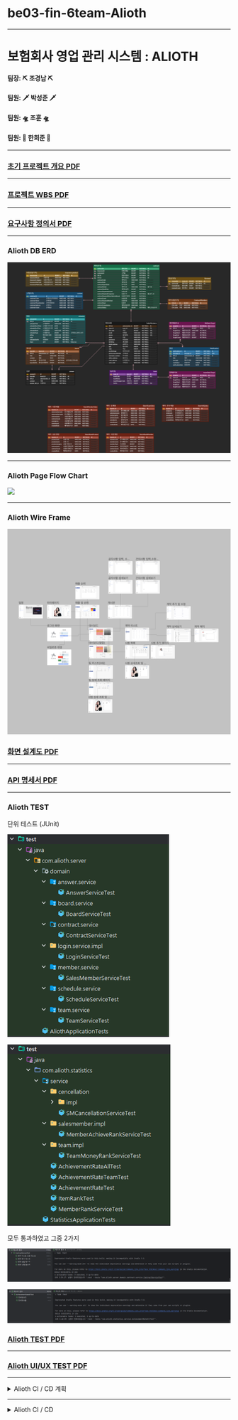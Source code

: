 # be03-fin-6team-Alioth

---

# 보험회사 영업 관리 시스템 : ALIOTH

#### 팀장: ⛏️ 조경남  ⛏️
#### 팀원: 🗡️ 박성준  🗡️
#### 팀원: 🛸 조훈  🛸   
#### 팀원: 🐤 한희준 🐤

---

### [초기 프로젝트 개요 PDF](https://github.com/beyond-sw-camp/be03-fin-6team-Alioth/blob/main/Docs/alioth_%ED%94%84%EB%A1%9C%EC%A0%9D%ED%8A%B8%20%EA%B0%9C%EC%9A%94.pdf)

---

### [프로젝트 WBS PDF](https://github.com/beyond-sw-camp/be03-fin-6team-Alioth/blob/main/Docs/Alioth.xlsx-WBS.pdf)

---

### [요구사항 정의서 PDF](https://github.com/beyond-sw-camp/be03-fin-6team-Alioth/blob/main/Docs/Alioth.xlsx-요구사항정의서.pdf)

---

### Alioth DB ERD
![](https://github.com/beyond-sw-camp/be03-fin-6team-Alioth/blob/main/Docs/img/AliothERD.png)

---

### Alioth Page Flow Chart
![](https://github.com/beyond-sw-camp/be03-fin-6team-Alioth/blob/main/Docs/img/AliothFlowChart.png)

---

### Alioth Wire Frame
![](https://github.com/beyond-sw-camp/be03-fin-6team-Alioth/blob/main/Docs/img/화면구성도.png)

### [화면 설계도 PDF](https://github.com/beyond-sw-camp/be03-fin-6team-Alioth/blob/main/Docs/AliothFigma.pdf)

---

### [API 명세서 PDF](https://github.com/beyond-sw-camp/be03-fin-6team-Alioth/blob/main/Docs/Alioth.xlsx-api명세서.pdf)

---


### Alioth TEST

단위 테스트 (JUnit)

![](https://github.com/beyond-sw-camp/be03-fin-6team-Alioth/blob/main/Docs/img/TEST0405/테스트1.png)

![](https://github.com/beyond-sw-camp/be03-fin-6team-Alioth/blob/main/Docs/img/TEST0405/테스트2.png)

모두 통과하였고 그중 2가지

![](https://github.com/beyond-sw-camp/be03-fin-6team-Alioth/blob/main/Docs/img/TEST0405/계약테스트.png)

![](https://github.com/beyond-sw-camp/be03-fin-6team-Alioth/blob/main/Docs/img/TEST0405/전체달성테스트.png)

### [Alioth TEST PDF](https://github.com/beyond-sw-camp/be03-fin-6team-Alioth/blob/main/Docs/Alioth.xlsx-단위테스트명세서.pdf)

---

### [Alioth UI/UX TEST PDF](https://github.com/beyond-sw-camp/be03-fin-6team-Alioth/blob/main/Docs/ALIOTH_2024.04.24_UI_UX.pdf) 


---

<details>
  <summary> Alioth CI / CD 계획 </summary>

## 목표 및 범위:
- 메인 서비스, 통계서비스 다중 서비스로 구성하고
  쿠버네티스를 활용하여 배포해 대규모 데이터 및 트래픽 대응을 목표로 함.

<br>

## 환경 및 도구:
- Github Action, Docker, ECR, Kubernetes

<br>

## 빌드 및 배포:
- 빌드 스크립트: Gradle -> jar
- 자동화 스크립트: jar -> Action.yml 통해 배포

<br>

## 배포 전략:
- Bule-Green 배포 전략

<br>

### 단계:

1. **GitHub 저장소 체크아웃**

2. **jar 만들기**

3. **AWS 자격 증명 구성**

4. **클러스터 정보 업데이트**

5. **Amazon ECR (이미지 저장소) 로그인**

6. **Docker 이미지 빌드 및 푸시**

7. **Kubernetes에 서비스 적용 및 배포 재시작**

</details>

---

<details>
  <summary> Alioth CI / CD </summary>

## Front-End 배포
1. Git Actions -> node.js 설치 및 배포에 필요한 환경세팅
2. npm install, build
3. aws 연결 후 S3에 배포
4. S3 -> CloudFront 연결
5. CloudFront -> Route 53 연결
6. Route 53 -> AWS Certificate Manager 를 이용해 SSL 인증

## Back-End 배포
1. Git Actions -> JDK 21 설치 및 배포에 필요한 환경세팅
2. gradlew 실행 권한주기
3. EKS 위한 kubectl 설치
4. aws 연결 후 EKS 클러스터 연결
5. ECR 연결
6. Git Actions Secrets 파일 연결
7. Dockerfile 사용해 이미지 빌드 및 ECR push
8. EKS Deployment 생성 및 실행
9. EKS Service 생성 및 실행
10. EKS Pod Auto Scaling 위한 HPA 생성 및 실행
11. ALB-Ingress-Controller 다운 및 실행
12. EKS ALB-Ingress(ALB) 생성 및 실행
13. ALB -> Route 53 연결
14. Route 53 -> AWS Certificate Manager 를 이용해 SSL 인증


## 배포 구조
![](https://github.com/beyond-sw-camp/be03-fin-6team-Alioth/blob/main/Docs/img/alioth-deploy.png)

## kubectl Commend 
![](https://github.com/beyond-sw-camp/be03-fin-6team-Alioth/blob/main/Docs/img/alioth-kubectl.png)

## 배포 중요 내용
1. EKS vpc 에 2~4개의 node 생성 ( 최소 2개, 최대 4개 EC2 Auto Scaling)
2. 노드에 pod 생성 및 한개 pod 에 spring boot 프로젝트 서비스 2개 실행 (server, statistics)
3. HPA (최소 2개, 최대 4개 pod resources 70% 이상이면 Pod Auto Scaling)
4. ALB-Ingress 를 사용해 IP로 pod 연결
5. pod 포트번호에 따라 다른 서비스 실행 (server, statistics)
6. pod 수가 증가하면 node 수가 증가할 수 있음
7. pod 수가 증가하면 ALB-Ingress-Controller 에서 인식해서 ALB 자동으로 pod 연결
8. 모든 pod 는 readinessProbe, livenessProbe를 사용하여 무중단 배포를 지향함
9. ALB-Ingress 또한 pod에 연결하기전에 healthcheck 를 하고 연결하여 끊김없는 서비스 연결을 지향함

## Git Actions

#### Front-End
![](https://github.com/beyond-sw-camp/be03-fin-6team-Alioth/blob/main/Docs/img/alioth-front-actions.png)

#### Back-End
![](https://github.com/beyond-sw-camp/be03-fin-6team-Alioth/blob/main/Docs/img/alioth-back-actions.png)

## 배포 자원

#### Front-End S3
![](https://github.com/beyond-sw-camp/be03-fin-6team-Alioth/blob/main/Docs/img/alioth-S3.png)

#### Front-End CloudFront
![](https://github.com/beyond-sw-camp/be03-fin-6team-Alioth/blob/main/Docs/img/alioth-CloudFront.png)

#### Front-End CloudFront Deploy
![](https://github.com/beyond-sw-camp/be03-fin-6team-Alioth/blob/main/Docs/img/alioth-CloudFront-deploy.png)

------

#### Back-End ECR
![](https://github.com/beyond-sw-camp/be03-fin-6team-Alioth/blob/main/Docs/img/alioth-ECR.png)

#### Back-End EKS
![](https://github.com/beyond-sw-camp/be03-fin-6team-Alioth/blob/main/Docs/img/alioth-EKS.png)

#### Back-End EKS POD
![](https://github.com/beyond-sw-camp/be03-fin-6team-Alioth/blob/main/Docs/img/alioth-pod.png)

#### Back-End EKS HPA (Horizontal Pod Autoscaling)
![](https://github.com/beyond-sw-camp/be03-fin-6team-Alioth/blob/main/Docs/img/alioth-HPA.png)

#### Back-End EKS Deployment
![](https://github.com/beyond-sw-camp/be03-fin-6team-Alioth/blob/main/Docs/img/alioth-deployment.png)

#### Back-End EKS Service
![](https://github.com/beyond-sw-camp/be03-fin-6team-Alioth/blob/main/Docs/img/alioth-service.png)

#### Back-End Ingress
![](https://github.com/beyond-sw-camp/be03-fin-6team-Alioth/blob/main/Docs/img/alioth-ingress.png)

#### Back-End alb
![](https://github.com/beyond-sw-camp/be03-fin-6team-Alioth/blob/main/Docs/img/alioth-alb.png)

#### Back-End ALB-Ingress
![](https://github.com/beyond-sw-camp/be03-fin-6team-Alioth/blob/main/Docs/img/alioth-ingress-alb.png)

#### Back-End Image File S3
![](https://github.com/beyond-sw-camp/be03-fin-6team-Alioth/blob/main/Docs/img/alioth-img-S3.png)

</details>